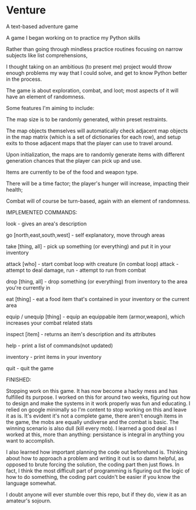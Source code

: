 # Venture
A text-based adventure game

A game I began working on to practice my Python skills

Rather than going through mindless practice routines focusing on narrow subjects like list comprehensions,

I thought taking on an ambitious (to present me) project would throw enough problems my way that I could solve, and get to know Python
better in the process.


The game is about exploration, combat, and loot; most aspects of it will have an element of randomness.



Some features I'm aiming to include:


The map size is to be randomly generated, within preset restraints.

The map objects themselves will automatically check adjacent map objects in the map matrix (which is a set of dictionaries for each row),
  and setup exits to those adjacent maps that the player can use to travel around.

Upon initialization, the maps are to randomly generate items with different generation chances that the player can pick up and use.

Items are currently to be of the food and weapon type.

There will be a time factor; the player's hunger will increase, impacting their health;

Combat will of course be turn-based, again with an element of randomness.


IMPLEMENTED COMMANDS:

look - gives an area's description

go [north,east,south,west] - self explanatory, move through areas

take [thing, all] - pick up something (or everything) and put it in your inventory

attack [who] - start combat loop with creature
              (in combat loop) attack - attempt to deal damage, run - attempt to run from combat
              
drop [thing, all] - drop something (or everything) from inventory to the area you're currently in

eat [thing] - eat a food item that's contained in your inventory or the current area

equip / unequip [thing] - equip an equippable item (armor,weapon), which increases your combat related stats

inspect [item] - returns an item's description and its attributes

help - print a list of commands(not updated)

inventory - print items in your inventory

quit - quit the game



FINISHED:

Stopping work on this game.
It has now become a hacky mess and has fulfilled its purpose.
I worked on this for around two weeks, figuring out how to design and make the systems in it work properly was fun and educating.
I relied on google minimally so I'm content to stop working on this and leave it as is. It's evident it's not a complete game, there aren't enough items in the game, the mobs are equally undiverse and the combat is basic. The winning scenario is also dull (kill every mob).
I learned a good deal as I worked at this, more than anything: persistance is integral in anything you want to accomplish.

I also learned how important planning the code out beforehand is. Thinking about how to approach a problem and writing it out is so damn helpful, as opposed to brute forcing the solution, the coding part then just flows. In fact, I think the most difficult part of programming is figuring out the logic of how to do something, the coding part couldn't be easier if you know the language somewhat.

I doubt anyone will ever stumble over this repo, but if they do, view it as an amateur's sojourn.

